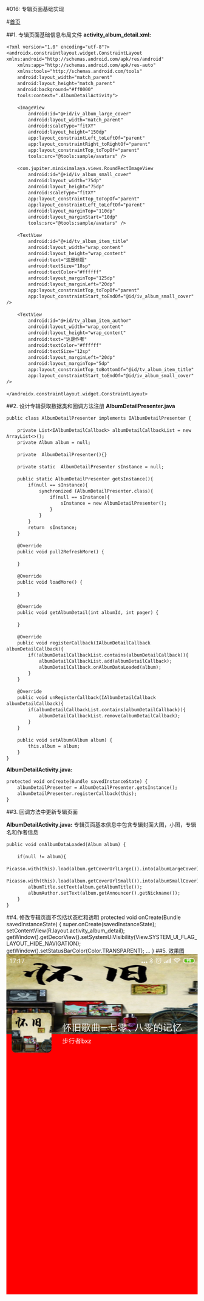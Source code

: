 #016: 专辑页面基础实现

#[首页](./../README.md)

##1. 专辑页面基础信息布局文件
**activity_album_detail.xml:**

	<?xml version="1.0" encoding="utf-8"?>
	<androidx.constraintlayout.widget.ConstraintLayout xmlns:android="http://schemas.android.com/apk/res/android"
	    xmlns:app="http://schemas.android.com/apk/res-auto"
	    xmlns:tools="http://schemas.android.com/tools"
	    android:layout_width="match_parent"
	    android:layout_height="match_parent"
	    android:background="#ff0000"
	    tools:context=".AlbumDetailActivity">
	
	    <ImageView
	        android:id="@+id/iv_album_large_cover"
	        android:layout_width="match_parent"
	        android:scaleType="fitXY"
	        android:layout_height="150dp"
	        app:layout_constraintLeft_toLeftOf="parent"
	        app:layout_constraintRight_toRightOf="parent"
	        app:layout_constraintTop_toTopOf="parent"
	        tools:src="@tools:sample/avatars" />
	
	    <com.jupiter.miniximalaya.views.RoundRectImageView
	        android:id="@+id/iv_album_small_cover"
	        android:layout_width="75dp"
	        android:layout_height="75dp"
	        android:scaleType="fitXY"
	        app:layout_constraintTop_toTopOf="parent"
	        app:layout_constraintLeft_toLeftOf="parent"
	        android:layout_marginTop="110dp"
	        android:layout_marginStart="10dp"
	        tools:src="@tools:sample/avatars" />
	
	    <TextView
	        android:id="@+id/tv_album_item_title"
	        android:layout_width="wrap_content"
	        android:layout_height="wrap_content"
	        android:text="这是标题"
	        android:textSize="18sp"
	        android:textColor="#ffffff"
	        android:layout_marginTop="125dp"
	        android:layout_marginLeft="20dp"
	        app:layout_constraintTop_toTopOf="parent"
	        app:layout_constraintStart_toEndOf="@id/iv_album_small_cover" />
	
	    <TextView
	        android:id="@+id/tv_album_item_author"
	        android:layout_width="wrap_content"
	        android:layout_height="wrap_content"
	        android:text="这是作者"
	        android:textColor="#ffffff"
	        android:textSize="12sp"
	        android:layout_marginLeft="20dp"
	        android:layout_marginTop="5dp"
	        app:layout_constraintTop_toBottomOf="@id/tv_album_item_title"
	        app:layout_constraintStart_toEndOf="@id/iv_album_small_cover" />
	
	</androidx.constraintlayout.widget.ConstraintLayout>
##2. 设计专辑获取数据类和回调方法注册
**AlbumDetailPresenter.java**

	public class AlbumDetailPresenter implements IAlbumDetailPresenter {
	
	    private List<IAlbumDetailCallback> albumDetailCallbackList = new ArrayList<>();
	    private Album album = null;
	
	    private  AlbumDetailPresenter(){}
	
	    private static  AlbumDetailPresenter sInstance = null;
	
	    public static AlbumDetailPresenter getsInstance(){
	        if(null == sInstance){
	            synchronized (AlbumDetailPresenter.class){
	                if(null == sInstance){
	                    sInstance = new AlbumDetailPresenter();
	                }
	            }
	        }
	        return  sInstance;
	    }
	
	    @Override
	    public void pull2RefreshMore() {
	
	    }
	
	    @Override
	    public void loadMore() {
	
	    }
	
	    @Override
	    public void getAlbumDetail(int albumId, int pager) {
	
	    }
	
	    @Override
	    public void registerCallback(IAlbumDetailCallback albumDetailCallback){
	        if(!albumDetailCallbackList.contains(albumDetailCallback)){
	            albumDetailCallbackList.add(albumDetailCallback);
	            albumDetailCallback.onAlbumDataLoaded(album);
	        }
	    }
	
	    @Override
	    public void unRegisterCallback(IAlbumDetailCallback albumDetailCallback){
	        if(albumDetailCallbackList.contains(albumDetailCallback)){
	            albumDetailCallbackList.remove(albumDetailCallback);
	        }
	    }
	
	    public void setAlbum(Album album) {
	        this.album = album;
	    }
	}

**AlbumDetailActivity.java:**

	protected void onCreate(Bundle savedInstanceState) {
		albumDetailPresenter = AlbumDetailPresenter.getsInstance();
		albumDetailPresenter.registerCallback(this);
	}
	
##3. 回调方法中更新专辑页面

**AlbumDetailActivity.java:**
专辑页面基本信息中包含专辑封面大图，小图，专辑名和作者信息

	public void onAlbumDataLoaded(Album album) {
	
        if(null != album){
            Picasso.with(this).load(album.getCoverUrlLarge()).into(albumLargeCover);
            Picasso.with(this).load(album.getCoverUrlSmall()).into(albumSmallCover);
            albumTitle.setText(album.getAlbumTitle());
            albumAuthor.setText(album.getAnnouncer().getNickname());
        }
	}

##4. 修改专辑页面不包括状态栏和透明
	protected void onCreate(Bundle savedInstanceState) {
        super.onCreate(savedInstanceState);
        setContentView(R.layout.activity_album_detail);
        getWindow().getDecorView().setSystemUiVisibility(View.SYSTEM_UI_FLAG_LAYOUT_HIDE_NAVIGATION);
        getWindow().setStatusBarColor(Color.TRANSPARENT);
        ...
	}
##5. 效果图
![详细页面](./pics/AlbumDetailBasicInfo.png)
